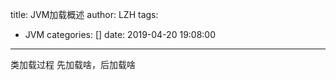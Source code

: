 title: JVM加载概述
author: LZH
tags:
  - JVM
categories: []
date: 2019-04-20 19:08:00
---
类加载过程
先加载啥，后加载啥
